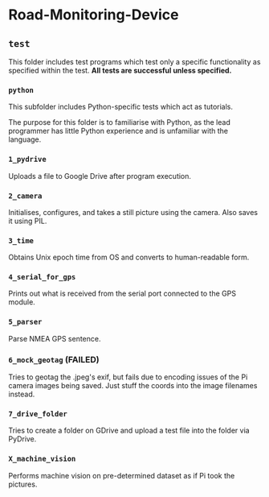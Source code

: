 # Road-Monitoring-Device

## `test`

This folder includes test programs which test only a specific functionality as specified within the test. **All tests are successful unless specified.**

### `python`

This subfolder includes Python-specific tests which act as tutorials. 

The purpose for this folder is to familiarise with Python, as the lead programmer has little Python experience and is unfamiliar with the language.

### `1_pydrive`

Uploads a file to Google Drive after program execution.

### `2_camera`

Initialises, configures, and takes a still picture using the camera. Also saves it using PIL.

### `3_time`

Obtains Unix epoch time from OS and converts to human-readable form.

### `4_serial_for_gps`

Prints out what is received from the serial port connected to the GPS module.

### `5_parser`

Parse NMEA GPS sentence.

### `6_mock_geotag` (FAILED)

Tries to geotag the .jpeg's exif, but fails due to encoding issues of the Pi camera images being saved. Just stuff the coords into the image filenames instead.

### `7_drive_folder`

Tries to create a folder on GDrive and upload a test file into the folder via PyDrive.

### `X_machine_vision`

Performs machine vision on pre-determined dataset as if Pi took the pictures.